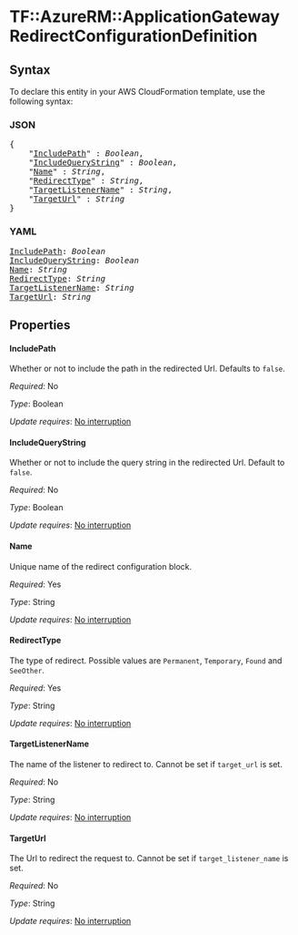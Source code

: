 # TF::AzureRM::ApplicationGateway RedirectConfigurationDefinition

## Syntax

To declare this entity in your AWS CloudFormation template, use the following syntax:

### JSON

<pre>
{
    "<a href="#includepath" title="IncludePath">IncludePath</a>" : <i>Boolean</i>,
    "<a href="#includequerystring" title="IncludeQueryString">IncludeQueryString</a>" : <i>Boolean</i>,
    "<a href="#name" title="Name">Name</a>" : <i>String</i>,
    "<a href="#redirecttype" title="RedirectType">RedirectType</a>" : <i>String</i>,
    "<a href="#targetlistenername" title="TargetListenerName">TargetListenerName</a>" : <i>String</i>,
    "<a href="#targeturl" title="TargetUrl">TargetUrl</a>" : <i>String</i>
}
</pre>

### YAML

<pre>
<a href="#includepath" title="IncludePath">IncludePath</a>: <i>Boolean</i>
<a href="#includequerystring" title="IncludeQueryString">IncludeQueryString</a>: <i>Boolean</i>
<a href="#name" title="Name">Name</a>: <i>String</i>
<a href="#redirecttype" title="RedirectType">RedirectType</a>: <i>String</i>
<a href="#targetlistenername" title="TargetListenerName">TargetListenerName</a>: <i>String</i>
<a href="#targeturl" title="TargetUrl">TargetUrl</a>: <i>String</i>
</pre>

## Properties

#### IncludePath

Whether or not to include the path in the redirected Url. Defaults to `false`.

_Required_: No

_Type_: Boolean

_Update requires_: [No interruption](https://docs.aws.amazon.com/AWSCloudFormation/latest/UserGuide/using-cfn-updating-stacks-update-behaviors.html#update-no-interrupt)

#### IncludeQueryString

Whether or not to include the query string in the redirected Url. Default to `false`.

_Required_: No

_Type_: Boolean

_Update requires_: [No interruption](https://docs.aws.amazon.com/AWSCloudFormation/latest/UserGuide/using-cfn-updating-stacks-update-behaviors.html#update-no-interrupt)

#### Name

Unique name of the redirect configuration block.

_Required_: Yes

_Type_: String

_Update requires_: [No interruption](https://docs.aws.amazon.com/AWSCloudFormation/latest/UserGuide/using-cfn-updating-stacks-update-behaviors.html#update-no-interrupt)

#### RedirectType

The type of redirect. Possible values are `Permanent`, `Temporary`, `Found` and `SeeOther`.

_Required_: Yes

_Type_: String

_Update requires_: [No interruption](https://docs.aws.amazon.com/AWSCloudFormation/latest/UserGuide/using-cfn-updating-stacks-update-behaviors.html#update-no-interrupt)

#### TargetListenerName

The name of the listener to redirect to. Cannot be set if `target_url` is set.

_Required_: No

_Type_: String

_Update requires_: [No interruption](https://docs.aws.amazon.com/AWSCloudFormation/latest/UserGuide/using-cfn-updating-stacks-update-behaviors.html#update-no-interrupt)

#### TargetUrl

The Url to redirect the request to. Cannot be set if `target_listener_name` is set.

_Required_: No

_Type_: String

_Update requires_: [No interruption](https://docs.aws.amazon.com/AWSCloudFormation/latest/UserGuide/using-cfn-updating-stacks-update-behaviors.html#update-no-interrupt)

